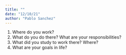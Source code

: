 ```yaml
---
title: ""
date: "12/10/21"
author: "Pablo Sanchez"
---
```


<!--
You must interview a professional in the field of technology and you must
include information about his or her area of work, company, everyday
activities, education or academic preparation, goals in life. Duration: 3 to
4 minutes on.
-->

1. Where do you work?
2. What do you do there? What are your responsibilities?
3. What did you study to work there? Where?
4. What are your goals in life?

